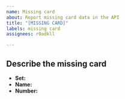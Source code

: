 ```yaml
---
name: Missing card
about: Report missing card data in the API
title: "[MISSING CARD]"
labels: missing card
assignees: r0adkll

---
```


## Describe the missing card

* **Set:** <!-- Unified Minds -->
* **Name:** <!-- Mew & Mewtwo GX -->
* **Number:** <!-- 71 -->
